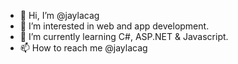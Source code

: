 - 👋 Hi, I’m @jaylacag
- 👀 I’m interested in web and app development.
- 🌱 I’m currently learning C#, ASP.NET & Javascript.
- 📫 How to reach me @jaylacag

<!---
jaylacag/jaylacag is a ✨ special ✨ repository because its `README.md` (this file) appears on your GitHub profile.
You can click the Preview link to take a look at your changes.
--->

